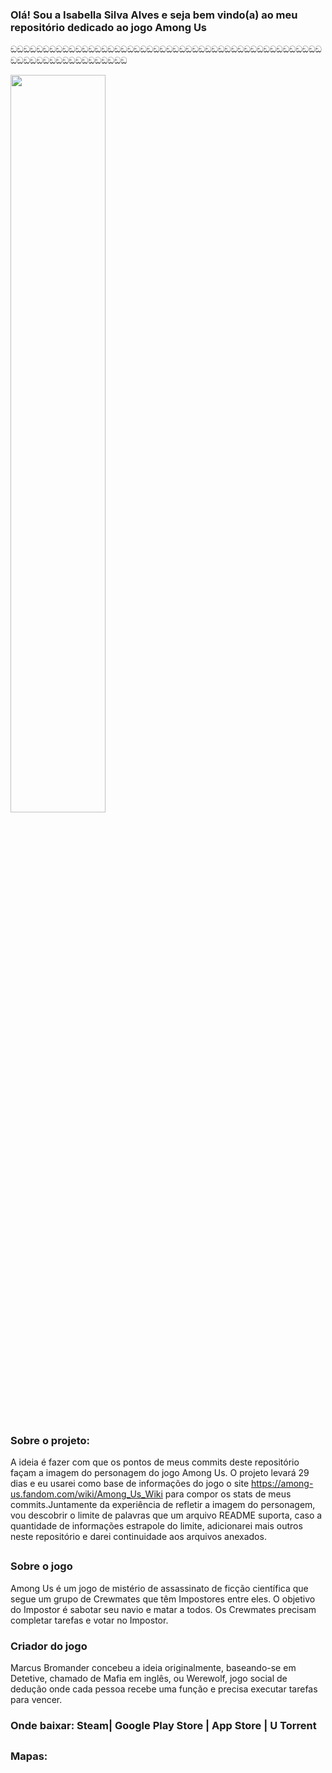 ###  Olá! Sou a Isabella Silva Alves e seja bem vindo(a) ao meu repositório dedicado ao jogo Among Us

ඞඞඞඞඞඞඞඞඞඞඞඞඞඞඞඞඞඞඞඞඞඞඞඞඞඞඞඞඞඞඞඞඞඞඞඞඞඞඞඞඞඞඞඞඞඞඞඞඞඞඞඞඞඞඞඞඞඞඞඞඞඞඞඞඞඞ

<img width= "55%" src="https://storage.stwonline.com.br/180graus/uploads/ckeditor/pictures/2385593/93gaa4wm3z4hbenzlbxweq-1jxe.jpg">

##

### Sobre o projeto: 

A ideia é fazer com que os pontos de meus commits deste repositório façam a imagem do personagem do jogo Among Us. O projeto levará 29 dias e eu usarei como base de informações do jogo o site https://among-us.fandom.com/wiki/Among_Us_Wiki para compor os stats de meus commits.Juntamente da experiência de refletir a imagem do personagem, vou descobrir o limite de palavras que um arquivo README suporta, caso a quantidade de informações estrapole do limite, adicionarei mais outros neste repositório e darei continuidade aos arquivos anexados.

##

### Sobre o jogo
Among Us é um jogo de mistério de assassinato de ficção científica que segue um grupo de Crewmates que têm Impostores entre eles. O objetivo do Impostor é sabotar seu navio e matar a todos. Os Crewmates precisam completar tarefas e votar no Impostor.

### Criador do jogo 
Marcus Bromander concebeu a ideia originalmente, baseando-se em Detetive, chamado de Mafia em inglês, ou Werewolf, jogo social de dedução onde cada pessoa recebe uma função e precisa executar tarefas para vencer.

### Onde baixar: Steam| Google Play Store | App Store | U Torrent
##

### Mapas:





